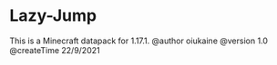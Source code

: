 # Lazy-Jump
This is a Minecraft datapack for 1.17.1.
@author oiukaine
@version 1.0
@createTime 22/9/2021
